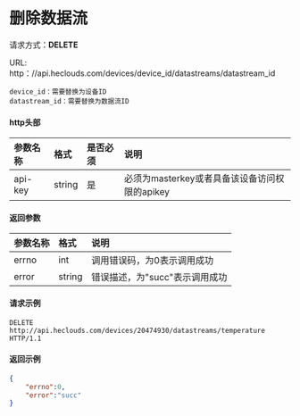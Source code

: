 # 删除数据流
请求方式：**DELETE**

URL: http：//api.heclouds.com/devices/device_id/datastreams/datastream_id

    device_id：需要替换为设备ID
    datastream_id：需要替换为数据流ID

#### http头部
参数名称 | 格式 | 是否必须 | 说明
:- | :- | :- | :- 
api-key | string | 是 | 必须为masterkey或者具备该设备访问权限的apikey

#### 返回参数
参数名称 | 格式 | 说明
:- | :- | :- 
errno | int | 调用错误码，为0表示调用成功
error | string | 错误描述，为"succ"表示调用成功


#### 请求示例
```text
DELETE http://api.heclouds.com/devices/20474930/datastreams/temperature HTTP/1.1
```

#### 返回示例
```json
{
    "errno":0,
    "error":"succ"
}
```
